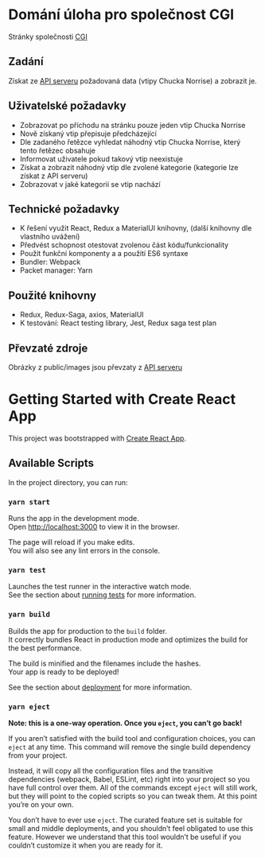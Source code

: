 # Domání úloha pro společnost CGI

Stránky společnosti [CGI](https://www.cgi.com/ceska-republika/cs)

## Zadání

Získat ze [API serveru](https://api.chucknorris.io/) požadovaná data (vtipy Chucka Norrise) a zobrazit je.

## Uživatelské požadavky
- Zobrazovat po příchodu na stránku pouze jeden vtip Chucka Norrise
- Nově získaný vtip přepisuje předcházející
- Dle zadaného řetězce vyhledat náhodný vtip Chucka Norrise, který tento řetězec obsahuje
- Informovat uživatele pokud takový vtip neexistuje
- Získat a zobrazit náhodný vtip dle zvolené kategorie (kategorie lze získat z API serveru)
- Zobrazovat v jaké kategorii se vtip nachází

## Technické požadavky
- K řešení využit React, Redux a MaterialUI knihovny, (další knihovny dle vlastního uvážení)
- Předvést schopnost otestovat zvolenou část kódu/funkcionality
- Použít funkční komponenty a a použití ES6 syntaxe
- Bundler: Webpack
- Packet manager: Yarn

## Použité knihovny
- Redux, Redux-Saga, axios, MaterialUI
- K testování: React testing library, Jest, Redux saga test plan

## Převzaté zdroje
Obrázky z public/images jsou převzaty z [API serveru](https://api.chucknorris.io/)

# Getting Started with Create React App

This project was bootstrapped with [Create React App](https://github.com/facebook/create-react-app).

## Available Scripts

In the project directory, you can run:

### `yarn start`

Runs the app in the development mode.\
Open [http://localhost:3000](http://localhost:3000) to view it in the browser.

The page will reload if you make edits.\
You will also see any lint errors in the console.

### `yarn test`

Launches the test runner in the interactive watch mode.\
See the section about [running tests](https://facebook.github.io/create-react-app/docs/running-tests) for more information.

### `yarn build`

Builds the app for production to the `build` folder.\
It correctly bundles React in production mode and optimizes the build for the best performance.

The build is minified and the filenames include the hashes.\
Your app is ready to be deployed!

See the section about [deployment](https://facebook.github.io/create-react-app/docs/deployment) for more information.

### `yarn eject`

**Note: this is a one-way operation. Once you `eject`, you can’t go back!**

If you aren’t satisfied with the build tool and configuration choices, you can `eject` at any time. This command will remove the single build dependency from your project.

Instead, it will copy all the configuration files and the transitive dependencies (webpack, Babel, ESLint, etc) right into your project so you have full control over them. All of the commands except `eject` will still work, but they will point to the copied scripts so you can tweak them. At this point you’re on your own.

You don’t have to ever use `eject`. The curated feature set is suitable for small and middle deployments, and you shouldn’t feel obligated to use this feature. However we understand that this tool wouldn’t be useful if you couldn’t customize it when you are ready for it.
